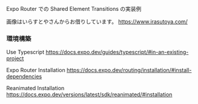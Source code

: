 Expo Router での Shared Element Transitions の実装例

画像はいらすとやさんからお借りしています。
https://www.irasutoya.com/

### 環境構築

Use Typescript
https://docs.expo.dev/guides/typescript/#in-an-existing-project

Expo Router Installation
https://docs.expo.dev/routing/installation/#install-dependencies

Reanimated Installation
https://docs.expo.dev/versions/latest/sdk/reanimated/#installation
